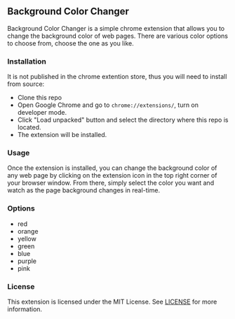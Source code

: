 ## Background Color Changer

Background Color Changer is a simple chrome extension that allows you to change the
background color of web pages. There are various color options to choose from, choose
the one as you like.

### Installation

It is not published in the chrome extention store, thus you will need to install from source:

* Clone this repo
* Open Google Chrome and go to `chrome://extensions/`, turn on developer mode.
* Click "Load unpacked" button and select the directory where this repo is located.
* The extension will be installed.

### Usage

Once the extension is installed, you can change the background color of any web page by
clicking on the extension icon in the top right corner of your browser window. From there,
simply select the color you want and watch as the page background changes in real-time.

### Options

* red
* orange
* yellow
* green
* blue
* purple
* pink

### License

This extension is licensed under the MIT License. See [LICENSE](./LICENSE) for more information.
